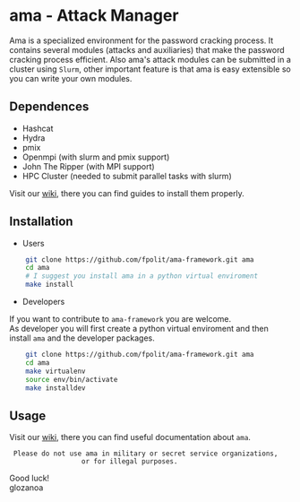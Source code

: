 # ama - Attack Manager

Ama is a specialized environment for the password cracking process. It contains several modules (attacks and auxiliaries) that make the password cracking process efficient.
Also ama's attack modules can be submitted in a cluster using `Slurm`, other important feature is that ama is easy extensible so you can write your own modules.

## Dependences
* Hashcat
* Hydra
* pmix
* Openmpi (with slurm and pmix support)
* John The Ripper (with MPI support)
* HPC Cluster (needed to submit parallel tasks with slurm)

Visit our [wiki](https://github.com/fpolit/ama-framework/wiki), there you can find guides to install them properly.


## Installation
* Users

```bash
    git clone https://github.com/fpolit/ama-framework.git ama
    cd ama
    # I suggest you install ama in a python virtual enviroment
    make install
```

* Developers

If you want to contribute to `ama-framework` you are welcome.   
As developer you will first create a python virtual enviroment 
and then install `ama` and the developer packages.
```bash
    git clone https://github.com/fpolit/ama-framework.git ama
    cd ama
    make virtualenv
    source env/bin/activate
    make installdev
```

## Usage
Visit our [wiki](https://github.com/fpolit/ama-framework/wiki), there you can find useful documentation about `ama`.  



     Please do not use ama in military or secret service organizations,
                      or for illegal purposes.

Good luck!  
         glozanoa
